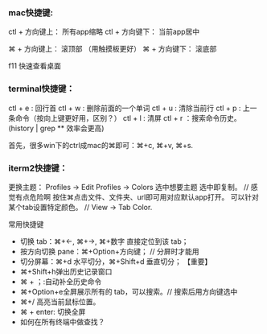 ### mac快捷键:
ctl + 方向键上： 所有app缩略
ctl + 方向键下： 当前app居中

⌘ + 方向键上： 滚顶部 （用触摸板更好）
⌘ + 方向键下： 滚底部

f11 快速查看桌面

### terminal快捷键：
ctl + e : 回行首
ctl + w : 删除前面的一个单词
ctl + u : 清除当前行
ctl + p : 上一条命令（按向上键更好用，区别？）
ctl + l : 清屏
ctl + r ：搜索命令历史。 (history | grep ** 效率会更高)


首先，很多win下的ctrl成mac的⌘即可：⌘+c, ⌘+v, ⌘+s.


### iterm2快捷键：
更换主题： Profiles -> Edit Profiles -> Colors 选中想要主题
选中即复制。 // 感觉有点危险啊
按住⌘点击文件、文件夹、url即可用对应默认app打开。
可以针对某个tab设置特定颜色。 // View -> Tab Color.

常用快捷键
* 切换 tab：⌘+←, ⌘+→, ⌘+数字 直接定位到该 tab；
* 按方向切换 pane：⌘+Option+方向键； // 分屏时才能用
* 切分屏幕：⌘+d 水平切分，⌘+Shift+d 垂直切分； 【重要】
* ⌘+Shift+h弹出历史记录窗口
* ⌘ + ；:自动补全历史命令
* ⌘+Option+e全屏展示所有的 tab，可以搜索。// 搜索后用方向键选中
* ⌘+/ 高亮当前鼠标位置。
* ⌘ + enter: 切换全屏
* 如何在所有终端中做查找？
